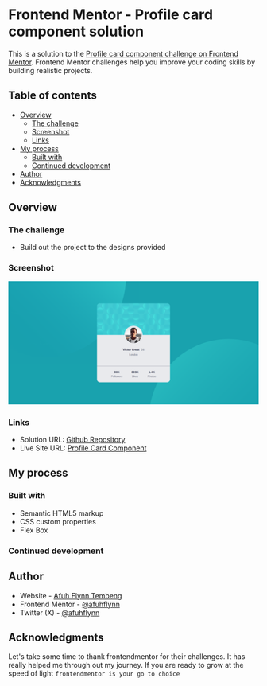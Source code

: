 # Frontend Mentor - Profile card component solution

This is a solution to the [Profile card component challenge on Frontend Mentor](https://www.frontendmentor.io/challenges/profile-card-component-cfArpWshJ). Frontend Mentor challenges help you improve your coding skills by building realistic projects.

## Table of contents

- [Overview](#overview)
  - [The challenge](#the-challenge)
  - [Screenshot](#screenshot)
  - [Links](#links)
- [My process](#my-process)
  - [Built with](#built-with)
  - [Continued development](#continued-development)
- [Author](#author)
- [Acknowledgments](#acknowledgments)

## Overview

### The challenge

- Build out the project to the designs provided

### Screenshot

![Solution ScreenShot](./screen-shot.png)

### Links

- Solution URL: [Github Repository](https://github.com/afuhflynn/profile-catd-component)
- Live Site URL: [Profile Card Component](https://astonishing-truffle-901017.netlify.app)

## My process

### Built with

- Semantic HTML5 markup
- CSS custom properties
- Flex Box

### Continued development

## Author

- Website - [Afuh Flynn Tembeng](https://github.com/afuhflynn)
- Frontend Mentor - [@afuhflynn](https://www.frontendmentor.io/profile/afuhflynn)
- Twitter (X) - [@afuhflynn](https://x.com/afuhflynn)

## Acknowledgments

Let's take some time to thank frontendmentor for their challenges. It has really helped me through out my journey. If you are ready to grow at the speed of light `frontendmentor is your go to choice`
